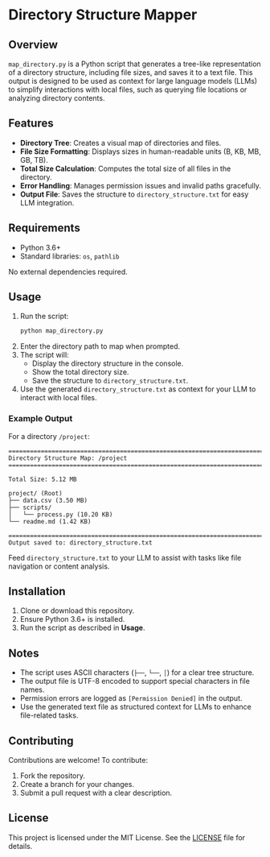 # Directory Structure Mapper

## Overview
`map_directory.py` is a Python script that generates a tree-like representation of a directory structure, including file sizes, and saves it to a text file. This output is designed to be used as context for large language models (LLMs) to simplify interactions with local files, such as querying file locations or analyzing directory contents.

## Features
- **Directory Tree**: Creates a visual map of directories and files.
- **File Size Formatting**: Displays sizes in human-readable units (B, KB, MB, GB, TB).
- **Total Size Calculation**: Computes the total size of all files in the directory.
- **Error Handling**: Manages permission issues and invalid paths gracefully.
- **Output File**: Saves the structure to `directory_structure.txt` for easy LLM integration.

## Requirements
- Python 3.6+
- Standard libraries: `os`, `pathlib`

No external dependencies required.

## Usage
1. Run the script:
   ```bash
   python map_directory.py
   ```
2. Enter the directory path to map when prompted.
3. The script will:
   - Display the directory structure in the console.
   - Show the total directory size.
   - Save the structure to `directory_structure.txt`.
4. Use the generated `directory_structure.txt` as context for your LLM to interact with local files.

### Example Output
For a directory `/project`:
```
================================================================================
Directory Structure Map: /project
================================================================================

Total Size: 5.12 MB

project/ (Root)
├── data.csv (3.50 MB)
├── scripts/
│   └── process.py (10.20 KB)
└── readme.md (1.42 KB)

================================================================================
Output saved to: directory_structure.txt
```

Feed `directory_structure.txt` to your LLM to assist with tasks like file navigation or content analysis.

## Installation
1. Clone or download this repository.
2. Ensure Python 3.6+ is installed.
3. Run the script as described in **Usage**.

## Notes
- The script uses ASCII characters (`├──`, `└──`, `│`) for a clear tree structure.
- The output file is UTF-8 encoded to support special characters in file names.
- Permission errors are logged as `[Permission Denied]` in the output.
- Use the generated text file as structured context for LLMs to enhance file-related tasks.

## Contributing
Contributions are welcome! To contribute:
1. Fork the repository.
2. Create a branch for your changes.
3. Submit a pull request with a clear description.

## License
This project is licensed under the MIT License. See the [LICENSE](LICENSE) file for details.
